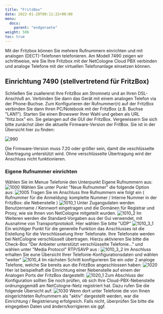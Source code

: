 ```yaml
---
title: "FritzBox"
date: 2022-01-20T00:11:22+00:00
menu:
  docs:
    parent: "endgeraete"
weight: 506
toc: true
---
```


Mit der Fritzbox können Sie mehrere Rufnummern einrichten und mit analogen (DECT)-Telefonen telefonieren. Am Modell 7490 zeigen wir schrittweise, wie Sie Ihre Fritzbox mit der NetCologne Cloud PBX verbinden und analoge Telefone mit der virtuellen Telefonanlage einsetzen können. 

## Einrichtung 7490 (stellvertretend für FritzBox)

Schließen Sie zuallererst Ihre FritzBox am Stromnetz und an Ihren DSL-Anschluß an. Verbinden Sie dann das Gerät mit einem analogen Telefon via der Phone-Buchse. Zum Konfigurieren der Rufnummer(n) auf der FritzBox verbinden Sie dann Ihren PC/Notebook mit der FritzBox (z.B. Buchse "LAN1").
Starten Sie einen Browswer Ihrer Wahl und geben als URL "fritz.box" ein. Sie gelangen auf die GUI der FritzBox. 
Vergewissern Sie sich bitte zunächst über die aktuelle Firmware-Version der FritBox. Sie ist in der Übersicht hier zu finden:

![990](https://user-images.githubusercontent.com/99875491/178981706-bc0b0d42-3db4-447f-9331-78639f1ccf97.png)

Die Firmware-Version muss 7.20 oder größer sein, damit die veschlüsselte Übertragung unterstützt wird. Ohne verschlüsselte Übertragung wird der Anschluss nicht funktionieren. 

### Eigene Rufnummer einrichten

Wählen Sie im Menue Telefonie den Unterpunkt Eigene Rufnummern aus:
![1000](https://user-images.githubusercontent.com/99875491/178975443-51f51fa3-9a63-4517-8e7e-aa5d19abc41f.png)
Wählen Sie unter Punkt "Neue Rufnummer" die folgende Option aus:
![1005](https://user-images.githubusercontent.com/99875491/178976078-84ff1609-27be-4159-9e8d-d57f14e43ae7.png)
Tragen Sie im Anschluss Ihre Rufnummern wie folgt ein ( Rufnummer für die Anmeldung: komplette Nummer / Interne Nummer in der FritzBox: die Nebenstelle )
![1010_1](https://user-images.githubusercontent.com/99875491/178977016-6899a8bc-4782-45c8-9a16-00f7c75e9203.png)
Unter Zugangsdaten werden Benutzername / Kennwort eingetragen und die Domänen für Registrar und Proxy, wie sie Ihnen von NetCologne mitgeteilt wurden.
![1010_2](https://user-images.githubusercontent.com/99875491/178977473-990e91bf-118a-4f64-a5a9-940bcac49fbf.png)
Im Weiteren werden die Standard-Vorgaben aus der Gui verwendet, mit Ausnahme von Transportprotokoll. Hier wählen Sie bitte "UDP"
![1010_3_1](https://user-images.githubusercontent.com/99875491/178978075-33376f83-b9bb-4c07-aa89-c0fb8167f1c6.png)
Ein wichtiger Punkt für die generelle Funktion das Anschlusses ist die Eistellung für die Verschlüsselung Ihrer Telefonate. Ihre Telefonate werden bei NetCologne verschlüsselt übertragen. Hierzu aktivieren Sie bitte die Check-Box "Der Anbieter unterstützt verschlüsselte Telefonie..." und wählen unter "Media Protocol" RTP/SAVP aus :
![1010_3_2](https://user-images.githubusercontent.com/99875491/178978575-cfbd4553-8f5d-4c3b-be32-d6513e27d44b.png)
Im Anschluss erhalten Sie eune Übersicht Ihrer Telefonie-Konfigurationsdaten und wählen "weiter"
![1010_4](https://user-images.githubusercontent.com/99875491/178978819-51ed6ada-8f4f-447a-b747-09ddbf0eeff2.png)
Im nächsten Schritt konfigurieren Sie ein oder 2 analoge Telefone, welche Sie bereits aun die FritzBox angeschlossen haben:
![1020](https://user-images.githubusercontent.com/99875491/178979105-845c1129-5f71-43a7-9c3e-bf82a0585a59.png)
Hier ist beispielhaft die Einrichtung einer Nebenstelle auf einem der Analogen Ports der FritzBox dargestellt:
![1020_1](https://user-images.githubusercontent.com/99875491/178979352-f70e296d-3276-4f4c-99e5-1901b4213e98.png)
Zum Abschluss der Konfiguration sollten Sie noch prüfen, ob sich Ihre Cloud-PBX-Nebenstelle ordnungsgemäß am NetCologne-Netz registriert hat.
Dazu rufen Sie die folgende Übersicht auf:
![1030](https://user-images.githubusercontent.com/99875491/178979653-0e92acac-c143-4b31-8c45-9598e7a87fec.png)
Wenn dort unter Telefonie die von Ihnen eingerichteten Rufnummern als "aktiv" dargestellt werden, war die Einrichtung / Registrierung erfolgreich.
Falls nicht, überprüfen Sie bitte die eingegeben Daten und ändern/korrigieren sie ggf.



